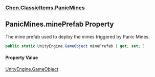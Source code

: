 
### [Chen.ClassicItems](./Chen-ClassicItems 'Chen.ClassicItems').[PanicMines](./Chen-ClassicItems-PanicMines 'Chen.ClassicItems.PanicMines')

## PanicMines.minePrefab Property
The mine prefab used to deploy the mines triggered by Panic Mines.  
```csharp
public static UnityEngine.GameObject minePrefab { get; set; }
```

#### Property Value
[UnityEngine.GameObject](https://docs.microsoft.com/en-us/dotnet/api/UnityEngine.GameObject 'UnityEngine.GameObject')  
